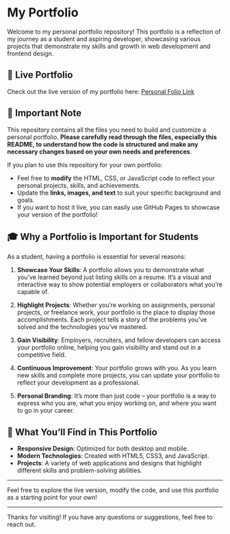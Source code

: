 # My Portfolio

Welcome to my personal portfolio repository! This portfolio is a reflection of my journey as a student and aspiring developer, showcasing various projects that demonstrate my skills and growth in web development and frontend design.

## 🔗 Live Portfolio

Check out the live version of my portfolio here: [Personal Folio Link](https://tkarthick-portfolio.netlify.app/)

## 📝 Important Note

This repository contains all the files you need to build and customize a personal portfolio. **Please carefully read through the files, especially this README, to understand how the code is structured and make any necessary changes based on your own needs and preferences**.

If you plan to use this repository for your own portfolio:
- Feel free to **modify** the HTML, CSS, or JavaScript code to reflect your personal projects, skills, and achievements.
- Update the **links, images, and text** to suit your specific background and goals.
- If you want to host it live, you can easily use GitHub Pages to showcase your version of the portfolio!

## 🎓 Why a Portfolio is Important for Students

As a student, having a portfolio is essential for several reasons:

1. **Showcase Your Skills**: A portfolio allows you to demonstrate what you’ve learned beyond just listing skills on a resume. It’s a visual and interactive way to show potential employers or collaborators what you’re capable of.
   
2. **Highlight Projects**: Whether you’re working on assignments, personal projects, or freelance work, your portfolio is the place to display those accomplishments. Each project tells a story of the problems you’ve solved and the technologies you’ve mastered.

3. **Gain Visibility**: Employers, recruiters, and fellow developers can access your portfolio online, helping you gain visibility and stand out in a competitive field.

4. **Continuous Improvement**: Your portfolio grows with you. As you learn new skills and complete more projects, you can update your portfolio to reflect your development as a professional.

5. **Personal Branding**: It’s more than just code – your portfolio is a way to express who you are, what you enjoy working on, and where you want to go in your career.

## 🚀 What You’ll Find in This Portfolio

- **Responsive Design**: Optimized for both desktop and mobile.
- **Modern Technologies**: Created with HTML5, CSS3, and JavaScript.
- **Projects**: A variety of web applications and designs that highlight different skills and problem-solving abilities.

---

Feel free to explore the live version, modify the code, and use this portfolio as a starting point for your own!

---

Thanks for visiting! If you have any questions or suggestions, feel free to reach out.
